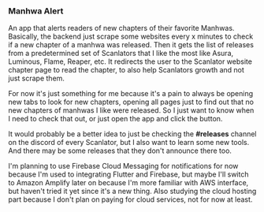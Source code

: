 ### Manhwa Alert

An app that alerts readers of new chapters of their favorite Manhwas.
Basically, the backend just scrape some websites every x minutes to check if a new chapter of a manhwa was released. Then it gets the list of releases from a predetermined set of Scanlators that I like the most like Asura, Luminous, Flame, Reaper, etc.
It redirects the user to the Scanlator website chapter page to read the chapter, to also help Scanlators growth and not just scrape them.

For now it's just something for me because it's a pain to always be opening new tabs to look for new chapters, opening all pages just to find out that no new chapters of manhwas I like were released. So I just want to know when I need to check that out, or just open the app and click the button.

It would probably be a better idea to just be checking the __#releases__ channel on the discord of every Scanlator, but I also want to learn some new tools. And there may be some releases that they don't announce there too.

I'm planning to use Firebase Cloud Messaging for notifications for now because I'm used to integrating Flutter and Firebase, but maybe I'll switch to Amazon Amplify later on because I'm more familiar with AWS interface, but haven't tried it yet since it's a new thing. Also studying the cloud hosting part because I don't plan on paying for cloud services, not for now at least.